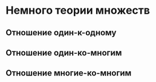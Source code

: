 # Немного теории множеств

## Отношение один-к-одному

## Отношение один-ко-многим

## Отношение многие-ко-многим